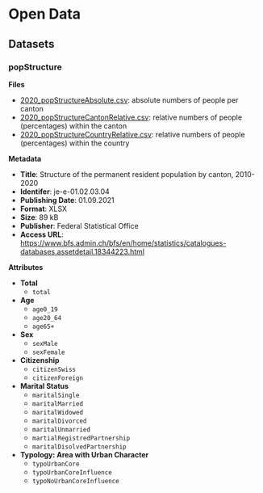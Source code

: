 # Open Data

## Datasets

### popStructure

**Files**
- [2020_popStructureAbsolute.csv](https://github.com/epicalekspwner/OpenData/blob/main/popStructure/2020_popStructureAbsolute.csv): absolute numbers of people per canton
- [2020_popStructureCantonRelative.csv](https://github.com/epicalekspwner/OpenData/blob/main/popStructure/2020_popStructureCantonRelative.csv): relative numbers of people (percentages) within the canton
- [2020_popStructureCountryRelative.csv](https://github.com/epicalekspwner/OpenData/blob/main/popStructure/2020_popStructureCountryRelative.csv): relative numbers of people (percentages) within the country

**Metadata**
- **Title**: Structure of the permanent resident population by canton, 2010-2020
- **Identifer**: je-e-01.02.03.04
- **Publishing Date**: 01.09.2021
- **Format**: XLSX
- **Size**: 89 kB
- **Publisher**: Federal Statistical Office
- **Access URL**: https://www.bfs.admin.ch/bfs/en/home/statistics/catalogues-databases.assetdetail.18344223.html

**Attributes**
- **Total**
  - ```total```
- **Age** 
  - ```age0_19``` 
  - ```age20_64``` 
  - ```age65+```
- **Sex** 
  - ```sexMale``` 
  - ```sexFemale``` 
- **Citizenship**
  - ```citizenSwiss``` 
   - ```citizenForeign``` 
- **Marital Status**
  - ```maritalSingle``` 
  - ```maritalMarried``` 
  - ```maritalWidowed``` 
  - ```maritalDivorced``` 
  - ```maritalUnmarried``` 
  - ```martialRegistredPartnership``` 
  - ```maritalDisolvedPartnership```
- **Typology: Area with Urban Character** 
  - ```typoUrbanCore``` 
  - ```typoUrbanCoreInfluence``` 
  - ```typoNoUrbanCoreInfluence``` 
